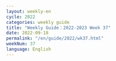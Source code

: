 ```yaml
---
layout: weekly-en
cycle: 2022
categories: weekly guide
title: "Weekly Guide：2022-2023 Week 37"
date: 2022-09-18
permalink: "/en/guide/2022/wk37.html"
weekNum: 37
language: English
---
```

